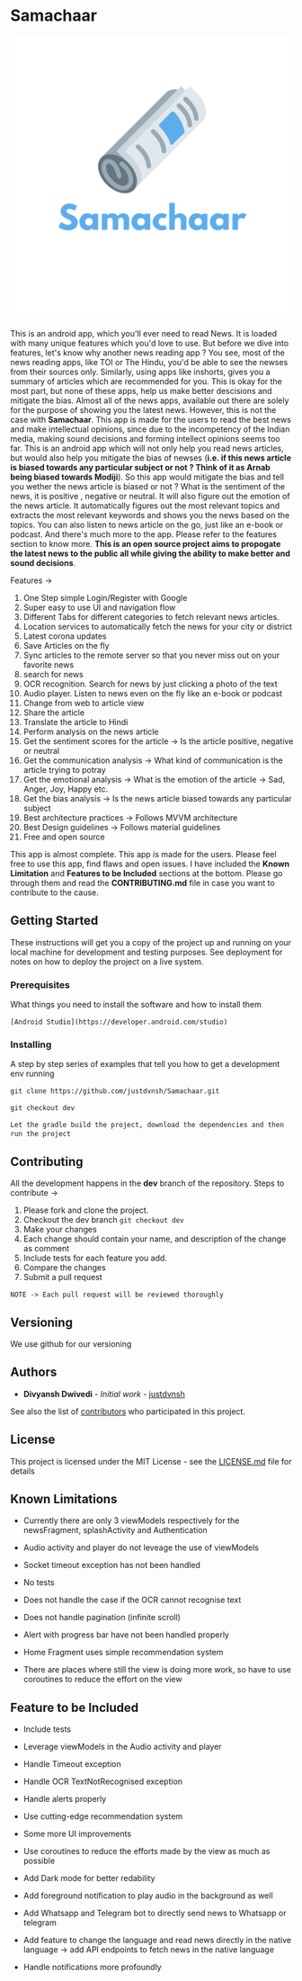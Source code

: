 # Samachaar

<p align="center">
    <img src="docs/logo.png" />
</p>

This is an android app, which you'll ever need to read News. It is loaded with many unique features which you'd love to use. But before we dive into features, let's know why another news reading app ? You see, most of the news reading apps, like TOI or The Hindu, you'd be able to see the newses from their sources only. Similarly, using apps like inshorts, gives you a summary of articles which are recommended for you. This is okay for the most part, but none of these apps, help us make better descisions and mitigate the bias. Almost all of the news apps, available out there are solely for the purpose of showing you the latest news. However, this is not the case with __Samachaar__. This app is made for the users to read the best news and make intellectual opinions, since due to the incompetency of the Indian media, making sound decisions and forming intellect opinions seems too far.
This is an android app which will not only help you read news articles, but would also help you mitigate the bias of newses (__i.e. if this news article is biased towards any particular subject or not ? Think of it as Arnab being biased towards Modiji__). So this app would mitigate the bias and tell you wether the news article is biased or not ? What is the sentiment of the news, it is positive , negative or neutral. It will also figure out the emotion of the news article. It automatically figures out the most relevant topics and extracts the most relevant keywords and shows you the news based on the topics. You can also listen to news article on the go, just like an e-book or podcast. And there's much more to the app. Please refer to the features section to know more. __This is an open source project aims to propogate the latest news to the public all while giving the ability to make better and sound decisions__.

Features -> 
1. One Step simple Login/Register with Google
2. Super easy to use UI and navigation flow
3. Different Tabs for different categories to fetch relevant news articles.
4. Location services to automatically fetch the news for your city or district
5. Latest corona updates
6. Save Articles on the fly
7. Sync articles to the remote server so that you never miss out on your favorite news
8. search for news
9. OCR recognition. Search for news by just clicking a photo of the text
10. Audio player. Listen to news even on the fly like an e-book or podcast
11. Change from web to article view
12. Share the article
13. Translate the article to Hindi
14. Perform analysis on the news article
15. Get the sentiment scores for the article -> Is the article positive, negative or neutral
16. Get the communication analysis -> What kind of communication is the article trying to potray
17. Get the emotional analysis -> What is the emotion of the article -> Sad, Anger, Joy, Happy etc.
18. Get the bias analysis -> Is the news article biased towards any particular subject
19. Best architecture practices -> Follows MVVM architecture
20. Best Design guidelines -> Follows material guidelines
21. Free and open source

This app is almost complete. This app is made for the users. Please feel free to use this app, find flaws and open issues. I have included the __Known Limitation__ and __Features to be Included__ sections at the bottom. Please go through them and read the __CONTRIBUTING.md__ file in case you want to contribute to the cause.

## Getting Started

These instructions will get you a copy of the project up and running on your local machine for development and testing purposes. See deployment for notes on how to deploy the project on a live system.

### Prerequisites

What things you need to install the software and how to install them

```
[Android Studio](https://developer.android.com/studio)
```

### Installing

A step by step series of examples that tell you how to get a development env running

```
git clone https://github.com/justdvnsh/Samachaar.git
```

```
git checkout dev
```

```
Let the gradle build the project, download the dependencies and then run the project
```

## Contributing

All the development happens in the __dev__ branch of the repository. Steps to contribute ->

1. Please fork and clone the project.
2. Checkout the dev branch ```git checkout dev```
3. Make your changes 
4. Each change should contain your name, and description of the change as comment
5. Include tests for each feature you add.
6. Compare the changes
7. Submit a pull request

```
NOTE -> Each pull request will be reviewed thoroughly
```

## Versioning

We use github for our versioning

## Authors

* **Divyansh Dwivedi** - *Initial work* - [justdvnsh](https://github.com/justdvnsh)

See also the list of [contributors](https://github.com/justdvnsh/Samachaar/contributors) who participated in this project.

## License

This project is licensed under the MIT License - see the [LICENSE.md](LICENSE.md) file for details

## Known Limitations

* Currently there are only 3 viewModels respectively for the newsFragment, splashActivity and Authentication

* Audio activity and player do not leveage the use of viewModels

* Socket timeout exception has not been handled

* No tests

* Does not handle the case if the OCR cannot recognise text

* Does not handle pagination (infinite scroll)

* Alert with progress bar have not been handled properly

* Home Fragment uses simple recommendation system

* There are places where still the view is doing more work, so have to use coroutines to reduce the effort on the view

## Feature to be Included

* Include tests

* Leverage viewModels in the Audio activity and player

* Handle Timeout exception

* Handle OCR TextNotRecognised exception

* Handle alerts properly

* Use cutting-edge recommendation system

* Some more UI improvements

* Use coroutines to reduce the efforts made by the view as much as possible

* Add Dark mode for better redability

* Add foreground notification to play audio in the background as well

* Add Whatsapp and Telegram bot to directly send news to Whatsapp or telegram

* Add feature to change the language and read news directly in the native language -> add API endpoints to fetch news in the native language

* Handle notifications more profoundly 